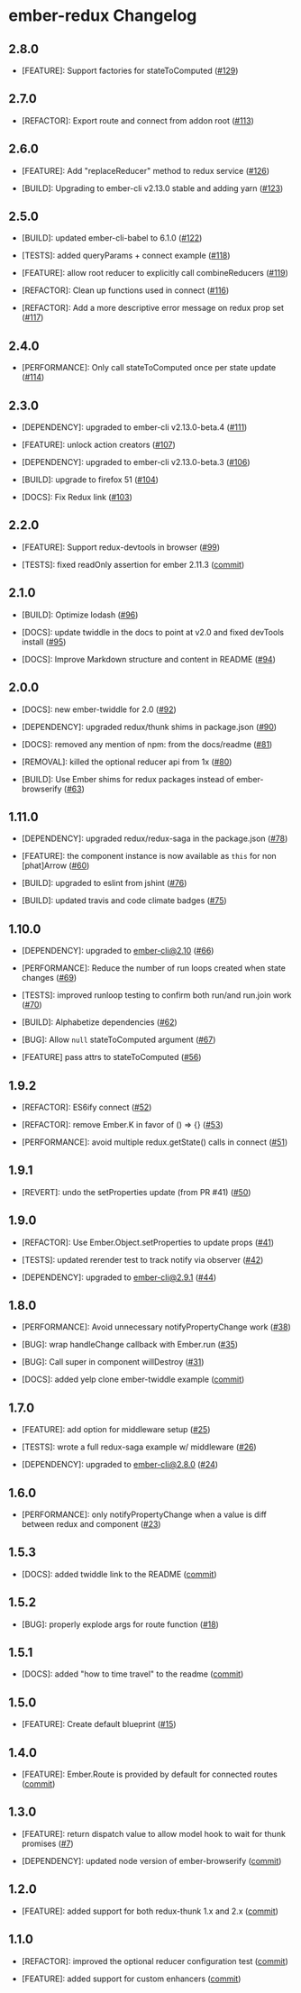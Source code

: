 ember-redux Changelog
==============================

2.8.0
-----

* [FEATURE]: Support factories for stateToComputed
  ([#129](https://github.com/ember-redux/ember-redux/pull/129))


2.7.0
-----

* [REFACTOR]: Export route and connect from addon root
  ([#113](https://github.com/ember-redux/ember-redux/pull/113))


2.6.0
-----

* [FEATURE]: Add "replaceReducer" method to redux service
  ([#126](https://github.com/ember-redux/ember-redux/pull/126))

* [BUILD]: Upgrading to ember-cli v2.13.0 stable and adding yarn
  ([#123](https://github.com/ember-redux/ember-redux/pull/123))


2.5.0
-----

* [BUILD]: updated ember-cli-babel to 6.1.0
  ([#122](https://github.com/ember-redux/ember-redux/pull/122))

* [TESTS]: added queryParams + connect example
  ([#118](https://github.com/ember-redux/ember-redux/pull/118))

* [FEATURE]: allow root reducer to explicitly call combineReducers
  ([#119](https://github.com/ember-redux/ember-redux/pull/119))

* [REFACTOR]: Clean up functions used in connect
  ([#116](https://github.com/ember-redux/ember-redux/pull/116))

* [REFACTOR]: Add a more descriptive error message on redux prop set
  ([#117](https://github.com/ember-redux/ember-redux/pull/117))


2.4.0
-----

* [PERFORMANCE]: Only call stateToComputed once per state update
  ([#114](https://github.com/ember-redux/ember-redux/pull/114))


2.3.0
-----

* [DEPENDENCY]: upgraded to ember-cli v2.13.0-beta.4
  ([#111](https://github.com/ember-redux/ember-redux/pull/111))

* [FEATURE]: unlock action creators
  ([#107](https://github.com/ember-redux/ember-redux/pull/107))

* [DEPENDENCY]: upgraded to ember-cli v2.13.0-beta.3
  ([#106](https://github.com/ember-redux/ember-redux/pull/106))

* [BUILD]: upgrade to firefox 51
  ([#104](https://github.com/ember-redux/ember-redux/pull/104))

* [DOCS]: Fix Redux link
  ([#103](https://github.com/ember-redux/ember-redux/pull/103))


2.2.0
-----

* [FEATURE]: Support redux-devtools in browser
  ([#99](https://github.com/ember-redux/ember-redux/pull/99))

* [TESTS]: fixed readOnly assertion for ember 2.11.3
  ([commit](https://github.com/ember-redux/ember-redux/commit/7a0aea1e7ceb39ebb0e90937d5ef8868c29ffd1e))


2.1.0
-----

* [BUILD]: Optimize lodash
  ([#96](https://github.com/ember-redux/ember-redux/pull/96))

* [DOCS]: update twiddle in the docs to point at v2.0 and fixed devTools install
  ([#95](https://github.com/ember-redux/ember-redux/pull/95))

* [DOCS]: Improve Markdown structure and content in README
  ([#94](https://github.com/ember-redux/ember-redux/pull/94))


2.0.0
-----

* [DOCS]: new ember-twiddle for 2.0
  ([#92](https://github.com/ember-redux/ember-redux/pull/92))

* [DEPENDENCY]: upgraded redux/thunk shims in package.json
  ([#90](https://github.com/ember-redux/ember-redux/pull/90))

* [DOCS]: removed any mention of npm: from the docs/readme
  ([#81](https://github.com/ember-redux/ember-redux/pull/81))

* [REMOVAL]: killed the optional reducer api from 1x
  ([#80](https://github.com/ember-redux/ember-redux/pull/80))

* [BUILD]: Use Ember shims for redux packages instead of ember-browserify
  ([#63](https://github.com/ember-redux/ember-redux/pull/63))


1.11.0
-----

* [DEPENDENCY]: upgraded redux/redux-saga in the package.json
  ([#78](https://github.com/ember-redux/ember-redux/pull/78))

* [FEATURE]: the component instance is now available as `this` for non [phat]Arrow
  ([#60](https://github.com/ember-redux/ember-redux/pull/60))

* [BUILD]: upgraded to eslint from jshint
  ([#76](https://github.com/ember-redux/ember-redux/pull/76))

* [BUILD]: updated travis and code climate badges
  ([#75](https://github.com/ember-redux/ember-redux/pull/75))


1.10.0
-----

* [DEPENDENCY]: upgraded to ember-cli@2.10
  ([#66](https://github.com/ember-redux/ember-redux/pull/66))

* [PERFORMANCE]: Reduce the number of run loops created when state changes
  ([#69](https://github.com/ember-redux/ember-redux/pull/69))

* [TESTS]: improved runloop testing to confirm both run/and run.join work
  ([#70](https://github.com/ember-redux/ember-redux/pull/70))

* [BUILD]: Alphabetize dependencies
  ([#62](https://github.com/ember-redux/ember-redux/pull/62))

* [BUG]: Allow `null` stateToComputed argument
  ([#67](https://github.com/ember-redux/ember-redux/pull/67))

* [FEATURE] pass attrs to stateToComputed
  ([#56](https://github.com/ember-redux/ember-redux/pull/56))


1.9.2
-----

* [REFACTOR]: ES6ify connect
  ([#52](https://github.com/ember-redux/ember-redux/pull/52))

* [REFACTOR]: remove Ember.K in favor of () => {}
  ([#53](https://github.com/ember-redux/ember-redux/pull/53))

* [PERFORMANCE]: avoid multiple redux.getState() calls in connect
  ([#51](https://github.com/ember-redux/ember-redux/pull/51))


1.9.1
-----

* [REVERT]: undo the setProperties update (from PR #41)
  ([#50](https://github.com/ember-redux/ember-redux/pull/50))


1.9.0
-----

* [REFACTOR]: Use Ember.Object.setProperties to update props
  ([#41](https://github.com/ember-redux/ember-redux/pull/41))

* [TESTS]: updated rerender test to track notify via observer
  ([#42](https://github.com/ember-redux/ember-redux/pull/42))

* [DEPENDENCY]: upgraded to ember-cli@2.9.1
  ([#44](https://github.com/ember-redux/ember-redux/pull/44))


1.8.0
-----

* [PERFORMANCE]: Avoid unnecessary notifyPropertyChange work
  ([#38](https://github.com/ember-redux/ember-redux/pull/38))

* [BUG]: wrap handleChange callback with Ember.run
  ([#35](https://github.com/ember-redux/ember-redux/pull/35))

* [BUG]: Call super in component willDestroy
  ([#31](https://github.com/ember-redux/ember-redux/pull/31))

* [DOCS]: added yelp clone ember-twiddle example
  ([commit](https://github.com/ember-redux/ember-redux/commit/4f0160fde1a09f076fd89b7af6e6c8a017e450ed))


1.7.0
-----

* [FEATURE]: add option for middleware setup
  ([#25](https://github.com/ember-redux/ember-redux/pull/25))

* [TESTS]: wrote a full redux-saga example w/ middleware
  ([#26](https://github.com/ember-redux/ember-redux/pull/26))

* [DEPENDENCY]: upgraded to ember-cli@2.8.0
  ([#24](https://github.com/ember-redux/ember-redux/pull/24))


1.6.0
-----

* [PERFORMANCE]: only notifyPropertyChange when a value is diff between redux and component
  ([#23](https://github.com/ember-redux/ember-redux/pull/23))


1.5.3
-----

* [DOCS]: added twiddle link to the README
  ([commit](https://github.com/ember-redux/ember-redux/commit/84b8c0fb6402e39f681e763e63f95acc8e1978db))


1.5.2
-----

* [BUG]: properly explode args for route function
  ([#18](https://github.com/ember-redux/ember-redux/pull/18))


1.5.1
-----

* [DOCS]: added "how to time travel" to the readme
  ([commit](https://github.com/ember-redux/ember-redux/commit/fdd35041fb3c9be8f3b663ba36ac87705d45ad8d))


1.5.0
-----

* [FEATURE]: Create default blueprint
  ([#15](https://github.com/ember-redux/ember-redux/pull/15))


1.4.0
-----

* [FEATURE]: Ember.Route is provided by default for connected routes
  ([commit](https://github.com/ember-redux/ember-redux/commit/7219ed7dd1de42b89184f3ccb77fa3d1df4abcb9))


1.3.0
-----

* [FEATURE]: return dispatch value to allow model hook to wait for thunk promises
  ([#7](https://github.com/ember-redux/ember-redux/pull/7))

* [DEPENDENCY]: updated node version of ember-browserify
  ([commit](https://github.com/ember-redux/ember-redux/commit/321a1f2f5773ffb1e6784844d9f97da1294d4f71))


1.2.0
-----

* [FEATURE]: added support for both redux-thunk 1.x and 2.x
  ([commit](https://github.com/ember-redux/ember-redux/commit/2a70e1481b6759e1a88fcbea9adbbd7f3f72d55a))


1.1.0
-----

* [REFACTOR]: improved the optional reducer configuration test
  ([commit](https://github.com/ember-redux/ember-redux/commit/40d196e2d83231e40be9df305acfdc098ab8d32f))

* [FEATURE]: added support for custom enhancers
  ([commit](https://github.com/ember-redux/ember-redux/commit/602cce7bab56105f61ca2d10bbb34a2c8c7c1446))
